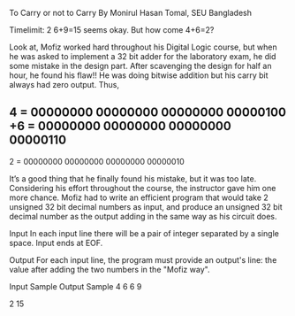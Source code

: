 To Carry or not to Carry
By Monirul Hasan Tomal, SEU  Bangladesh

Timelimit: 2
6+9=15 seems okay. But how come 4+6=2?

Look at, Mofiz worked hard throughout his Digital Logic course, but when he was asked to implement a 32 bit adder for the laboratory exam, he did some mistake in the design part. After scavenging the design for half an hour, he found his flaw!! He was doing bitwise addition but his carry bit always had zero output. Thus,


4  = 00000000 00000000 00000000 00000100
+6 = 00000000 00000000 00000000 00000110
----------------------------------------
2  = 00000000 00000000 00000000 00000010

It’s a good thing that he finally found his mistake, but it was too late. Considering his effort throughout the course, the instructor gave him one more chance. Mofiz had to write an efficient program that would take 2 unsigned 32 bit decimal numbers as input, and produce an unsigned 32 bit decimal number as the output adding in the same way as his circuit does.

Input
In each input line there will be a pair of integer separated by a single space. Input ends at EOF.

Output
For each input line, the program must provide an output's line: the value after adding the two numbers in the "Mofiz way".

Input Sample	Output Sample
4 6
6 9

2
15


```javascript 



```
